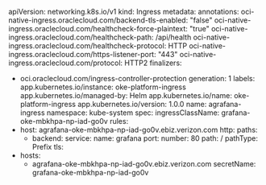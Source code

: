 apiVersion: networking.k8s.io/v1
kind: Ingress
metadata:
  annotations:
    oci-native-ingress.oraclecloud.com/backend-tls-enabled: "false"
    oci-native-ingress.oraclecloud.com/healthcheck-force-plaintext: "true"
    oci-native-ingress.oraclecloud.com/healthcheck-path: /api/health
    oci-native-ingress.oraclecloud.com/healthcheck-protocol: HTTP
    oci-native-ingress.oraclecloud.com/https-listener-port: "443"
    oci-native-ingress.oraclecloud.com/protocol: HTTP2
  finalizers:
  - oci.oraclecloud.com/ingress-controller-protection
  generation: 1
  labels:
    app.kubernetes.io/instance: oke-platform-ingress
    app.kubernetes.io/managed-by: Helm
    app.kubernetes.io/name: oke-platform-ingress
    app.kubernetes.io/version: 1.0.0
  name: agrafana-ingress
  namespace: kube-system
spec:
  ingressClassName: grafana-oke-mbkhpa-np-iad-go0v
  rules:
  - host: agrafana-oke-mbkhpa-np-iad-go0v.ebiz.verizon.com
    http:
      paths:
      - backend:
          service:
            name: grafana
            port:
              number: 80
        path: /
        pathType: Prefix
  tls:
  - hosts:
    - agrafana-oke-mbkhpa-np-iad-go0v.ebiz.verizon.com
    secretName: grafana-oke-mbkhpa-np-iad-go0v